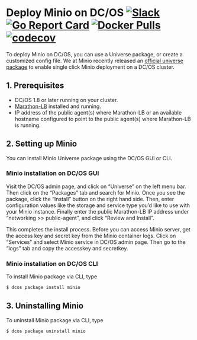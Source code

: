 # Deploy Minio on DC/OS [![Slack](https://slack.minio.io/slack?type=svg)](https://slack.minio.io) [![Go Report Card](https://goreportcard.com/badge/minio/minio)](https://goreportcard.com/report/minio/minio) [![Docker Pulls](https://img.shields.io/docker/pulls/minio/minio.svg?maxAge=604800)](https://hub.docker.com/r/minio/minio/) [![codecov](https://codecov.io/gh/minio/minio/branch/master/graph/badge.svg)](https://codecov.io/gh/minio/minio)

To deploy Minio on DC/OS, you can use a Universe package, or create a customized config file. We at Minio recently released an [official universe package](https://github.com/mesosphere/universe/tree/version-3.x/repo/packages/M/minio/0) to enable single click Minio deployment on a DC/OS cluster.

## 1. Prerequisites

- DC/OS 1.8 or later running on your cluster. 
- [Marathon-LB](https://dcos.io/docs/1.8/usage/service-discovery/marathon-lb/usage/) installed and running.
- IP address of the public agent(s) where Marathon-LB or an available hostname configured to point to the public agent(s) where Marathon-LB is running.

## 2. Setting up Minio 

You can install Minio Universe package using the DC/OS GUI or CLI. 

### Minio installation on DC/OS GUI 

Visit the DC/OS admin page, and click on “Universe” on the left menu bar. Then click on the “Packages” tab and search for Minio. Once you see the package, click the “Install” button on the right hand side. Then, enter configuration values like the storage and service type you’d like to use with your Minio instance. Finally enter the public Marathon-LB IP address under “networking >> public-agent”, and click “Review and Install”.

This completes the install process. Before you can access Minio server, get the access key and secret key from the Minio container logs. Click on “Services” and select Minio service in DC/OS admin page. Then go to the “logs” tab and copy the accesskey and secretkey.

### Minio installation on DC/OS CLI

To install Minio package via CLI, type

```bash
$ dcos package install minio
```

## 3. Uninstalling Minio

To uninstall Minio package via CLI, type

```bash
$ dcos package uninstall minio
```


